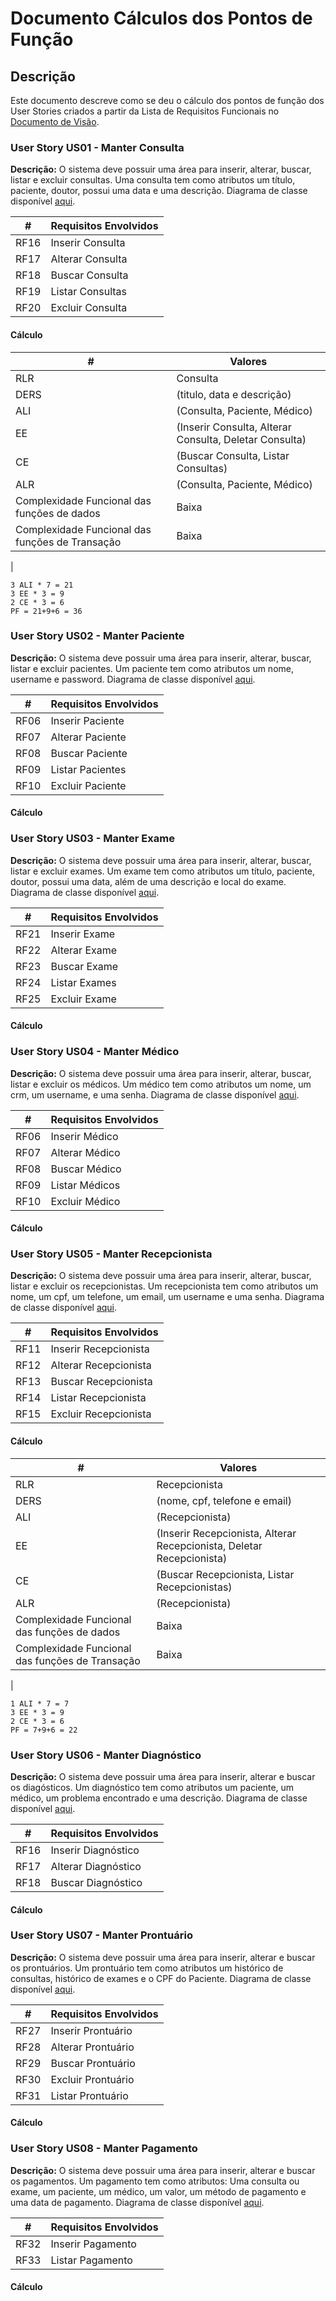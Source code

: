 # Documento Cálculos dos Pontos de Função

## Descrição

Este documento descreve como se deu o cálculo dos pontos de função dos User Stories criados a partir da Lista de Requisitos Funcionais no [Documento de Visão](https://github.com/joanmdrs/sigcli/blob/main/docs/doc-visao.md).

### User Story US01 - Manter Consulta

**Descrição:** O sistema deve possuir uma área para inserir, alterar, buscar, listar e excluir consultas. Uma consulta tem como atributos um título, paciente, doutor, possui uma data e uma descrição. Diagrama de classe disponível [aqui](doc-modelos.md).

| # | Requisitos Envolvidos |
----|---------------------
RF16| Inserir Consulta
RF17| Alterar Consulta
RF18| Buscar Consulta
RF19| Listar Consultas
RF20| Excluir Consulta

#### Cálculo
|#                | Valores |
|-----------------|---------|
|RLR              | Consulta
|DERS             | (titulo, data e descrição)
|ALI              | (Consulta, Paciente, Médico)
|EE               | (Inserir Consulta, Alterar Consulta, Deletar Consulta) 
|CE               | (Buscar Consulta, Listar Consultas)
|ALR              | (Consulta, Paciente, Médico)
|Complexidade Funcional das funções de dados | Baixa
|Complexidade Funcional das funções de Transação | Baixa
|
```
3 ALI * 7 = 21
3 EE * 3 = 9
2 CE * 3 = 6
PF = 21+9+6 = 36
```

### User Story US02 - Manter Paciente

**Descrição:** O sistema deve possuir uma área para inserir, alterar, buscar, listar e excluir pacientes. Um paciente tem como atributos um nome, username e password. Diagrama de classe disponível [aqui](doc-modelos.md).

| #    | Requisitos Envolvidos |
| ---- | --------------------- |
| RF06 | Inserir Paciente      |
| RF07 | Alterar Paciente      |
| RF08 | Buscar Paciente       |
| RF09 | Listar Pacientes      |
| RF10 | Excluir Paciente      |

#### Cálculo                              

### User Story US03 - Manter Exame

**Descrição:** O sistema deve possuir uma área para inserir, alterar, buscar, listar e excluir exames. Um exame tem como atributos um título, paciente, doutor, possui uma data, além de uma descrição e local do exame. Diagrama de classe disponível [aqui](doc-modelos.md).

| #    | Requisitos Envolvidos |
| ---- | --------------------- |
| RF21 | Inserir Exame         |
| RF22 | Alterar Exame         |
| RF23 | Buscar Exame          |
| RF24 | Listar Exames         |
| RF25 | Excluir Exame         |

#### Cálculo


### User Story US04 - Manter Médico

**Descrição:** O sistema deve possuir uma área para inserir, alterar, buscar, listar e excluir os médicos. Um médico tem como atributos um nome, um crm, um username, e uma senha. Diagrama de classe disponível [aqui](doc-modelos.md).

| #    | Requisitos Envolvidos |
| ---- | --------------------- |
| RF06 | Inserir Médico        |
| RF07 | Alterar Médico        |
| RF08 | Buscar Médico         |
| RF09 | Listar Médicos        |
| RF10 | Excluir Médico        |

#### Cálculo


### User Story US05 - Manter Recepcionista

**Descrição:** O sistema deve possuir uma área para inserir, alterar, buscar, listar e excluir os recepcionistas. Um recepcionista tem como atributos um nome, um cpf, um telefone, um email, um username e uma senha. Diagrama de classe disponível [aqui](doc-modelos.md).

| #    | Requisitos Envolvidos |
| ---- | --------------------- |
| RF11 | Inserir Recepcionista |
| RF12 | Alterar Recepcionista |
| RF13 | Buscar Recepcionista  |
| RF14 | Listar Recepcionista  |
| RF15 | Excluir Recepcionista |

#### Cálculo
|#                | Valores |
|-----------------|---------|
|RLR              | Recepcionista
|DERS             | (nome, cpf, telefone e email)
|ALI              | (Recepcionista)
|EE               | (Inserir Recepcionista, Alterar Recepcionista, Deletar Recepcionista) 
|CE               | (Buscar Recepcionista, Listar Recepcionistas)
|ALR              | (Recepcionista)
|Complexidade Funcional das funções de dados | Baixa
|Complexidade Funcional das funções de Transação | Baixa
|
```
1 ALI * 7 = 7
3 EE * 3 = 9
2 CE * 3 = 6
PF = 7+9+6 = 22
```


### User Story US06 - Manter Diagnóstico

**Descrição:** O sistema deve possuir uma área para inserir, alterar e buscar os diagósticos. Um diagnóstico tem como atributos um paciente, um médico, um problema encontrado e uma descrição. Diagrama de classe disponível [aqui](doc-modelos.md).


| #    | Requisitos Envolvidos |
| ---- | --------------------- |
| RF16 | Inserir Diagnóstico   |
| RF17 | Alterar Diagnóstico   |
| RF18 | Buscar Diagnóstico    |

#### Cálculo


### User Story US07 - Manter Prontuário

**Descrição:** O sistema deve possuir uma área para inserir, alterar e buscar os prontuários. Um prontuário tem como atributos um histórico de consultas, histórico de exames e o CPF do Paciente. Diagrama de classe disponível [aqui](doc-modelos.md#medicalrecord).


| #    | Requisitos Envolvidos |
| ---- | --------------------- |
| RF27 | Inserir Prontuário   |
| RF28 | Alterar Prontuário   |
| RF29 | Buscar Prontuário    |
| RF30 | Excluir Prontuário   |
| RF31 | Listar Prontuário   |

#### Cálculo


### User Story US08 - Manter Pagamento

**Descrição:** O sistema deve possuir uma área para inserir, alterar e buscar os pagamentos. Um pagamento tem como atributos: Uma consulta ou exame, um paciente, um médico, um valor, um método de pagamento e uma data de pagamento. Diagrama de classe disponível [aqui](doc-modelos.md).


| #    | Requisitos Envolvidos |
| ---- | --------------------- |
| RF32 | Inserir Pagamento     |
| RF33 | Listar Pagamento      |
 
#### Cálculo
           